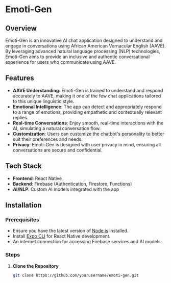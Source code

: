 # Emoti-Gen

## Overview
Emoti-Gen is an innovative AI chat application designed to understand and engage in conversations using African American Vernacular English (AAVE). By leveraging advanced natural language processing (NLP) technologies, Emoti-Gen aims to provide an inclusive and authentic conversational experience for users who communicate using AAVE.

## Features

- **AAVE Understanding**: Emoti-Gen is trained to understand and respond accurately to AAVE, making it one of the few chat applications tailored to this unique linguistic style.
- **Emotional Intelligence**: The app can detect and appropriately respond to a range of emotions, providing empathetic and contextually relevant replies.
- **Real-time Conversations**: Enjoy smooth, real-time interactions with the AI, simulating a natural conversation flow.
- **Customization**: Users can customize the chatbot's personality to better suit their preferences and needs.
- **Privacy**: Emoti-Gen is designed with user privacy in mind, ensuring all conversations are secure and confidential.

## Tech Stack

- **Frontend**: React Native
- **Backend**: Firebase (Authentication, Firestore, Functions)
- **AI/NLP**: Custom AI models integrated with the app

## Installation

### Prerequisites

- Ensure you have the latest version of [Node.js](https://nodejs.org/) installed.
- Install [Expo CLI](https://docs.expo.dev/get-started/installation/) for React Native development.
- An internet connection for accessing Firebase services and AI models.

### Steps

1. **Clone the Repository**

   ```bash
   git clone https://github.com/yourusername/emoti-gen.git

